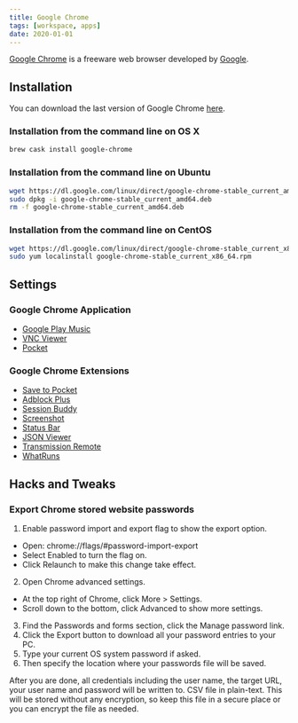 ```yaml
---
title: Google Chrome
tags: [workspace, apps]
date: 2020-01-01
---
```


[Google Chrome][wiki-chrome] is a freeware web browser developed by [Google][wiki-google].
<!--more-->
## Installation

You can download the last version of Google Chrome [here][download-page].

### Installation from the command line on OS X
```bash
brew cask install google-chrome
```

### Installation from the command line on Ubuntu
```bash
wget https://dl.google.com/linux/direct/google-chrome-stable_current_amd64.deb
sudo dpkg -i google-chrome-stable_current_amd64.deb
rm -f google-chrome-stable_current_amd64.deb
```

### Installation from the command line on CentOS
```bash
wget https://dl.google.com/linux/direct/google-chrome-stable_current_x86_64.rpm
sudo yum localinstall google-chrome-stable_current_x86_64.rpm 
```


## Settings

### Google Chrome Application

* [Google Play Music](https://chrome.google.com/webstore/detail/google-play-music/fahmaaghhglfmonjliepjlchgpgfmobi)
* [VNC Viewer](https://chrome.google.com/webstore/detail/vnc%C2%AE-viewer-for-google-ch/iabmpiboiopbgfabjmgeedhcmjenhbla)
* [Pocket](https://chrome.google.com/webstore/detail/pocket/mjcnijlhddpbdemagnpefmlkjdagkogk)

### Google Chrome Extensions

* [Save to Pocket](https://chrome.google.com/webstore/detail/save-to-pocket/niloccemoadcdkdjlinkgdfekeahmflj)
* [Adblock Plus](https://chrome.google.com/webstore/detail/adblock/gighmmpiobklfepjocnamgkkbiglidom)
* [Session Buddy](https://chrome.google.com/webstore/detail/session-buddy/edacconmaakjimmfgnblocblbcdcpbko)
* [Screenshot](https://chrome.google.com/webstore/detail/screenshot-webpages/bdfnieppndfdhcgbmhfdlgdjegclkomk)
* [Status Bar](https://chrome.google.com/webstore/detail/status-bar/ojjdiklbbogaliiljdbpbkkkghendjja)
* [JSON Viewer](https://chrome.google.com/webstore/detail/json-viewer/gbmdgpbipfallnflgajpaliibnhdgobh)
* [Transmission Remote](https://chrome.google.com/webstore/detail/remote-transmission-%20%20/kfbocdnicmioodheiciijiegbmfoliim)
* [WhatRuns](https://chrome.google.com/webstore/detail/whatruns/cmkdbmfndkfgebldhnkbfhlneefdaaip)

## Hacks and Tweaks

### Export Chrome stored website passwords

1. Enable password import and export flag to show the export option.
- Open: chrome://flags/#password-import-export
- Select Enabled to turn the flag on.
- Click Relaunch to make this change take effect.
2. Open Chrome advanced settings.
- At the top right of Chrome, click More > Settings.
- Scroll down to the bottom, click Advanced to show more settings.
3. Find the Passwords and forms section, click the Manage password link.
4. Click the Export button to download all your password entries to your PC.
5. Type your current OS system password if asked.
6. Then specify the location where your passwords file will be saved.

After you are done, all credentials including the user name, the target URL, your user name and password will be written to. CSV file in plain-text. This will be stored without any encryption, so keep this file in a secure place or you can encrypt the file as needed.


[wiki-chrome]: https://en.wikipedia.org/wiki/Google_Chrome
[wiki-google]: https://en.wikipedia.org/wiki/Google
[download-page]: https://www.google.com/chrome/browser
